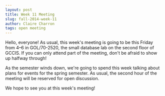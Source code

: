 ```yaml
---
layout: post
title: Week 11 Meeting
slug: fall-2014-week-11
author: Claire Charron
tags: open meeting
---
```


Hello, everyone! As usual, this week's meeting is going to be this Friday from 4–6 in GOL/70-2520, the small database lab on the second floor of GCCIS. If you can only attend part of the meeting, don't be afraid to show up halfway through!

As the semester winds down, we're going to spend this week talking about plans for events for the spring semester. As usual, the second hour of the meeting will be reserved for open discussion.

We hope to see you at this week's meeting!
